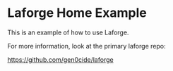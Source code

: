 # Laforge Home Example

This is an example of how to use Laforge.

For more information, look at the primary laforge repo:

https://github.com/gen0cide/laforge